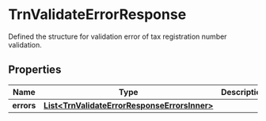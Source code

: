 

# TrnValidateErrorResponse

Defined the structure for validation error of tax registration number validation.

## Properties

| Name | Type | Description | Notes |
|------------ | ------------- | ------------- | -------------|
|**errors** | [**List&lt;TrnValidateErrorResponseErrorsInner&gt;**](TrnValidateErrorResponseErrorsInner.md) |  |  |



